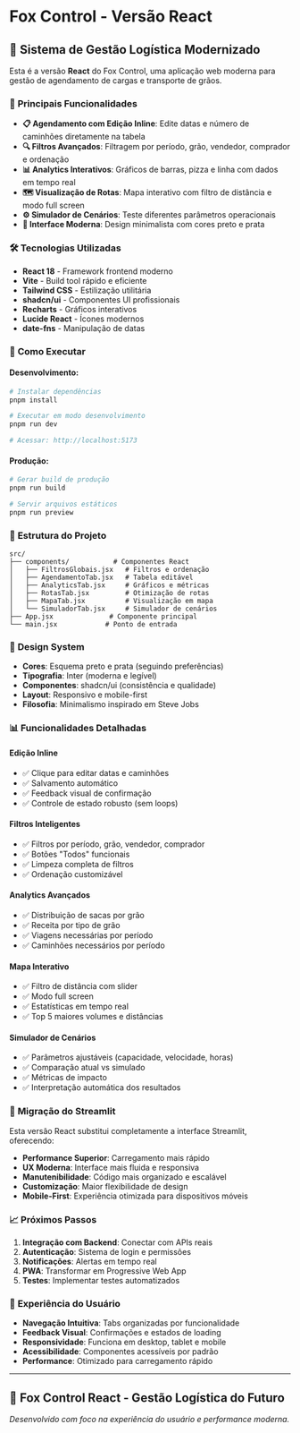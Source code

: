 # Fox Control - Versão React

## 🚀 Sistema de Gestão Logística Modernizado

Esta é a versão **React** do Fox Control, uma aplicação web moderna para gestão de agendamento de cargas e transporte de grãos.

### 🎯 **Principais Funcionalidades**

- **📋 Agendamento com Edição Inline**: Edite datas e número de caminhões diretamente na tabela
- **🔍 Filtros Avançados**: Filtragem por período, grão, vendedor, comprador e ordenação
- **📊 Analytics Interativos**: Gráficos de barras, pizza e linha com dados em tempo real
- **🗺️ Visualização de Rotas**: Mapa interativo com filtro de distância e modo full screen
- **⚙️ Simulador de Cenários**: Teste diferentes parâmetros operacionais
- **🎨 Interface Moderna**: Design minimalista com cores preto e prata

### 🛠️ **Tecnologias Utilizadas**

- **React 18** - Framework frontend moderno
- **Vite** - Build tool rápido e eficiente
- **Tailwind CSS** - Estilização utilitária
- **shadcn/ui** - Componentes UI profissionais
- **Recharts** - Gráficos interativos
- **Lucide React** - Ícones modernos
- **date-fns** - Manipulação de datas

### 🚀 **Como Executar**

#### **Desenvolvimento:**
```bash
# Instalar dependências
pnpm install

# Executar em modo desenvolvimento
pnpm run dev

# Acessar: http://localhost:5173
```

#### **Produção:**
```bash
# Gerar build de produção
pnpm run build

# Servir arquivos estáticos
pnpm run preview
```

### 📁 **Estrutura do Projeto**

```
src/
├── components/           # Componentes React
│   ├── FiltrosGlobais.jsx   # Filtros e ordenação
│   ├── AgendamentoTab.jsx   # Tabela editável
│   ├── AnalyticsTab.jsx     # Gráficos e métricas
│   ├── RotasTab.jsx         # Otimização de rotas
│   ├── MapaTab.jsx          # Visualização em mapa
│   └── SimuladorTab.jsx     # Simulador de cenários
├── App.jsx              # Componente principal
└── main.jsx            # Ponto de entrada
```

### 🎨 **Design System**

- **Cores**: Esquema preto e prata (seguindo preferências)
- **Tipografia**: Inter (moderna e legível)
- **Componentes**: shadcn/ui (consistência e qualidade)
- **Layout**: Responsivo e mobile-first
- **Filosofia**: Minimalismo inspirado em Steve Jobs

### 📊 **Funcionalidades Detalhadas**

#### **Edição Inline**
- ✅ Clique para editar datas e caminhões
- ✅ Salvamento automático
- ✅ Feedback visual de confirmação
- ✅ Controle de estado robusto (sem loops)

#### **Filtros Inteligentes**
- ✅ Filtros por período, grão, vendedor, comprador
- ✅ Botões "Todos" funcionais
- ✅ Limpeza completa de filtros
- ✅ Ordenação customizável

#### **Analytics Avançados**
- ✅ Distribuição de sacas por grão
- ✅ Receita por tipo de grão
- ✅ Viagens necessárias por período
- ✅ Caminhões necessários por período

#### **Mapa Interativo**
- ✅ Filtro de distância com slider
- ✅ Modo full screen
- ✅ Estatísticas em tempo real
- ✅ Top 5 maiores volumes e distâncias

#### **Simulador de Cenários**
- ✅ Parâmetros ajustáveis (capacidade, velocidade, horas)
- ✅ Comparação atual vs simulado
- ✅ Métricas de impacto
- ✅ Interpretação automática dos resultados

### 🔄 **Migração do Streamlit**

Esta versão React substitui completamente a interface Streamlit, oferecendo:

- **Performance Superior**: Carregamento mais rápido
- **UX Moderna**: Interface mais fluida e responsiva
- **Manutenibilidade**: Código mais organizado e escalável
- **Customização**: Maior flexibilidade de design
- **Mobile-First**: Experiência otimizada para dispositivos móveis

### 📈 **Próximos Passos**

1. **Integração com Backend**: Conectar com APIs reais
2. **Autenticação**: Sistema de login e permissões
3. **Notificações**: Alertas em tempo real
4. **PWA**: Transformar em Progressive Web App
5. **Testes**: Implementar testes automatizados

### 🎯 **Experiência do Usuário**

- **Navegação Intuitiva**: Tabs organizadas por funcionalidade
- **Feedback Visual**: Confirmações e estados de loading
- **Responsividade**: Funciona em desktop, tablet e mobile
- **Acessibilidade**: Componentes acessíveis por padrão
- **Performance**: Otimizado para carregamento rápido

---

## 🚛 **Fox Control React - Gestão Logística do Futuro**

*Desenvolvido com foco na experiência do usuário e performance moderna.*

